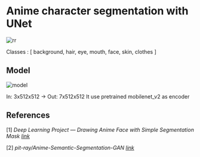# Anime character segmentation with UNet
![rr](https://user-images.githubusercontent.com/117014820/229329002-a16a5e17-7323-4f0e-898a-48f291ee6157.jpg)

Classes : [ background, hair, eye, mouth, face, skin, clothes ]
## Model
![model](https://user-images.githubusercontent.com/117014820/229328924-293b4af6-b491-41d0-ae1d-ec88eba4c0a3.jpg)

In: 3x512x512 -> Out: 7x512x512
It use pretrained mobilenet_v2 as encoder
## References
[1] <i>Deep Learning Project — Drawing Anime Face with Simple Segmentation Mask <a href="https://medium.com/@steinsfu/drawing-anime-face-with-simple-segmentation-mask-ca955c62ce09">link</a></i>

[2] <i>pit-ray/Anime-Semantic-Segmentation-GAN <a href="https://github.com/pit-ray/Anime-Semantic-Segmentation-GAN">link</a></i>
